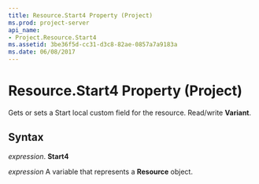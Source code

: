 ```yaml
---
title: Resource.Start4 Property (Project)
ms.prod: project-server
api_name:
- Project.Resource.Start4
ms.assetid: 3be36f5d-cc31-d3c8-82ae-0857a7a9183a
ms.date: 06/08/2017
---
```



# Resource.Start4 Property (Project)

Gets or sets a Start local custom field for the resource. Read/write **Variant**.


## Syntax

 _expression_. **Start4**

 _expression_ A variable that represents a **Resource** object.


